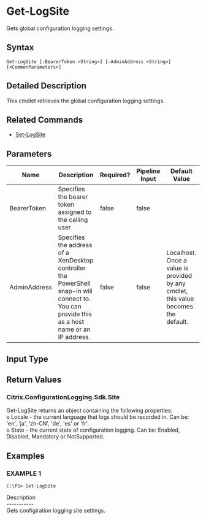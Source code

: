 ﻿# Get-LogSite

   Gets global configuration logging settings.

## Syntax
```
Get-LogSite [-BearerToken <String>] [-AdminAddress <String>] [<CommonParameters>]
```

## Detailed Description
   This cmdlet retrieves the global configuration logging settings.

## Related Commands
  * [Set-LogSite](Set-LogSite.html)
## Parameters

| Name   | Description | Required? | Pipeline Input | Default Value |
| --- | --- | --- | --- | --- |
| BearerToken | Specifies the bearer token assigned to the calling user | false | false |  |
| AdminAddress | Specifies the address of a XenDesktop controller the PowerShell snap-in will connect to. You can provide this as a host name or an IP address. | false | false | Localhost. Once a value is provided by any cmdlet, this value becomes the default. |

## Input Type
### 
   
## Return Values
### Citrix.ConfigurationLogging.Sdk.Site
   Get-LogSite returns an object containing the following properties:<br>o Locale - the current language that logs should be recorded in. Can be: 'en', 'ja', 'zh-CN', 'de', 'es' or 'fr'.<br>o State - the current state of configuration logging. Can be: Enabled, Disabled, Mandatory or NotSupported.
## Examples

### EXAMPLE 1
```
C:\PS> Get-LogSite
```
   Description<br>-----------<br>Gets configiration logging site settings.
